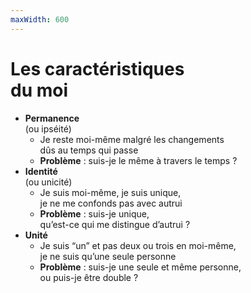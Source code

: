 ```yaml
---
maxWidth: 600
---
```

# Les caractéristiques <br> du moi
- **Permanence** <br> (ou ipséité) <!--fold-->
  - Je reste moi-même malgré les changements <br> dûs au temps qui passe
  - **Problème** : suis-je le même à travers le temps ?
- **Identité** <br> (ou unicité)<!--fold-->
  - Je suis moi-même, je suis unique, <br> je ne me confonds pas avec autrui
  - **Problème** : suis-je unique, <br> qu’est-ce qui me distingue d’autrui ?
- **Unité** <!--fold-->
  - Je suis “un” et pas deux ou trois en moi-même, <br> je ne suis qu’une seule personne
  - **Problème** : suis-je une seule et même personne, <br>  ou puis-je être double ?